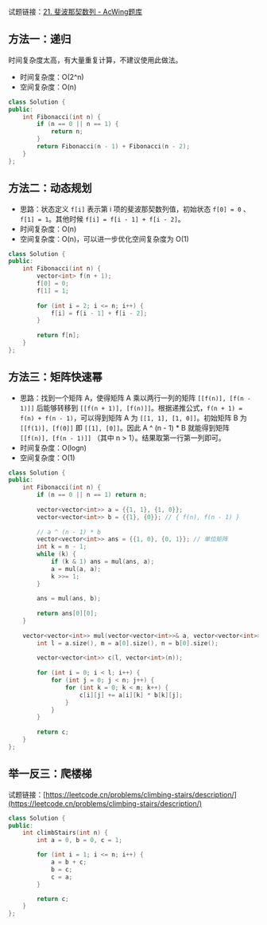 试题链接：[21. 斐波那契数列 - AcWing题库](https://www.acwing.com/problem/content/description/19/)

## 方法一：递归
时间复杂度太高，有大量重复计算，不建议使用此做法。

- 时间复杂度：O(2^n)
- 空间复杂度：O(n)

```cpp
class Solution {
public:
    int Fibonacci(int n) {
        if (n == 0 || n == 1) {
            return n;
        }
        return Fibonacci(n - 1) + Fibonacci(n - 2);
    }
};
```

## 方法二：动态规划

- 思路：状态定义 `f[i]` 表示第 i 项的斐波那契数列值，初始状态 `f[0] = 0` 、`f[1] = 1`。其他时候 `f[i] = f[i - 1] + f[i - 2]`。
- 时间复杂度：O(n)
- 空间复杂度：O(n)，可以进一步优化空间复杂度为 O(1)

```cpp
class Solution {
public:
    int Fibonacci(int n) {
        vector<int> f(n + 1);
        f[0] = 0;
        f[1] = 1;
        
        for (int i = 2; i <= n; i++) {
            f[i] = f[i - 1] + f[i - 2];
        }
        
        return f[n];
    }
};
```

## 方法三：矩阵快速幂

- 思路：找到一个矩阵 A，使得矩阵 A 乘以两行一列的矩阵 `[[f(n)], [f(n - 1)]]` 后能够转移到 `[[f(n + 1)], [f(n)]]`。根据递推公式，`f(n + 1) = f(n) + f(n - 1)`，可以得到矩阵 A 为 `[[1, 1], [1, 0]]`。初始矩阵 B 为 `[[f(1)], [f(0]]` 即 `[[1], [0]]`。因此 A ^ (n - 1) * B 就能得到矩阵 `[[f(n)], [f(n - 1)]]` （其中 n > 1）。结果取第一行第一列即可。
- 时间复杂度：O(logn)
- 空间复杂度：O(1)

```cpp
class Solution {
public:
    int Fibonacci(int n) {
        if (n == 0 || n == 1) return n;
        
        vector<vector<int>> a = {{1, 1}, {1, 0}};
        vector<vector<int>> b = {{1}, {0}}; // { f(n), f(n - 1) }
        
        // a ^ (n - 1) * b
        vector<vector<int>> ans = {{1, 0}, {0, 1}}; // 单位矩阵
        int k = n - 1;
        while (k) {
            if (k & 1) ans = mul(ans, a);
            a = mul(a, a);
            k >>= 1;
        }
        
        ans = mul(ans, b);
        
        return ans[0][0];
    }
    
    vector<vector<int>> mul(vector<vector<int>>& a, vector<vector<int>>& b) {
        int l = a.size(), m = a[0].size(), n = b[0].size();
        
        vector<vector<int>> c(l, vector<int>(n));
        
        for (int i = 0; i < l; i++) {
            for (int j = 0; j < n; j++) {
                for (int k = 0; k < m; k++) {
                    c[i][j] += a[i][k] * b[k][j];
                }
            }
        }
        
        return c;
    }
};
```

## 举一反三：爬楼梯
试题链接：[https://leetcode.cn/problems/climbing-stairs/description/](https://leetcode.cn/problems/climbing-stairs/description/)

```cpp
class Solution {
public:
    int climbStairs(int n) {
        int a = 0, b = 0, c = 1;

        for (int i = 1; i <= n; i++) {
            a = b + c;
            b = c;
            c = a;
        }

        return c;
    }
};
```
